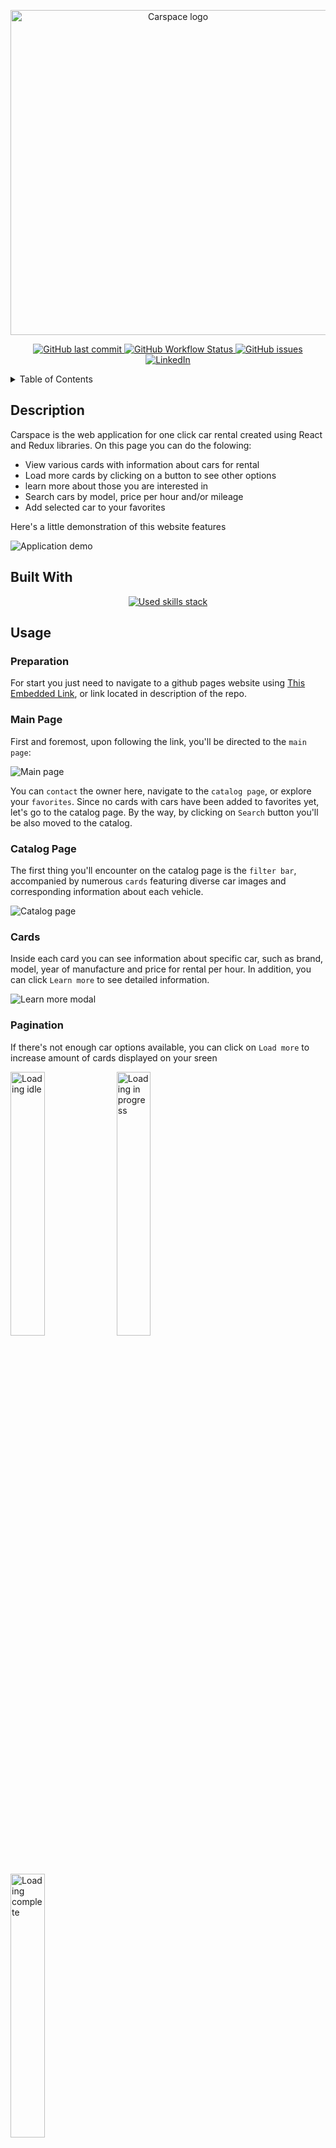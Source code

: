 <!-- # Carspace - online car rent marketplace. -->

<p align="center">
  <img src="./src/assets/readme/carspace.png" alt="Carspace logo" width="520"/>
</p>

<p align="center">
  <a href="https://github.com/neyrosick/car-rent-app-react/commits">
    <img src="https://img.shields.io/github/last-commit/neyrosick/car-rent-app-react?logo=github" alt="GitHub last commit">
  </a>
  <a href="https://github.com/neyrosick/car-rent-app-react/actions">
    <img src="https://img.shields.io/github/actions/workflow/status/neyrosick/car-rent-app-react/pages%2Fpages-build-deployment?logo=github" alt="GitHub Workflow Status">
  </a>
  <a href="https://github.com/NEYROSICK/car-rent-app-react/issues">
    <img src="https://img.shields.io/github/issues/neyrosick/car-rent-app-react?logo=github" alt="GitHub issues">
  </a>
  <a href="https://www.linkedin.com/in/danylohatak/">
    <img src="https://img.shields.io/badge/linkedin-%230077B5.svg?logo=linkedin" alt="LinkedIn">
  </a>
</p>

<details>
<summary>Table of Contents</summary>

- [Description](#description)
- [Built with](#built-with)
- [Usage](#Usage)
  - [Preparation](#preparation)
  - [Main page](#main-page)
  - [Catalog page](#catalog-page)
  - [Cards](#cards)
  - [Pagination](#pagination)
  - [Filters](#filters)
  - [Favorites page](#favorites-page)
- [Contributing](#contributing)

</details>

## Description

Carspace is the web application for one click car rental created using React and Redux libraries.
On this page you can do the folowing:

- View various cards with information about cars for rental
- Load more cards by clicking on a button to see other options
- learn more about those you are interested in
- Search cars by model, price per hour and/or mileage
- Add selected car to your favorites

Here's a little demonstration of this website features

![Application demo](./src/assets/readme/demo-animation.gif)

## Built With

<p align="center">
  <a href="https://skillicons.dev">
    <img src="https://skillicons.dev/icons?i=github,html,css,js,react,redux,emotion" alt='Used skills stack' />
  </a>
</p>

## Usage

### Preparation

For start you just need to navigate to a github pages website using [This Embedded Link](https://neyrosick.github.io/car-rent-app-react/), or link located in description of the repo.

### Main Page

First and foremost, upon following the link, you'll be directed to the `main page`:

![Main page](./src/assets/readme/main-page.png)

You can `contact` the owner here, navigate to the `catalog page`, or explore your `favorites`. Since no cards with cars have been added to favorites yet, let's go to the catalog page. By the way, by clicking on `Search` button you'll be also moved to the catalog.

### Catalog Page

The first thing you'll encounter on the catalog page is the `filter bar`, accompanied by numerous `cards` featuring diverse car images and corresponding information about each vehicle.

![Catalog page](./src/assets/readme/catalog-page.png)

### Cards

Inside each card you can see information about specific car, such as brand, model, year of manufacture and price for rental per hour. In addition, you can click `Learn more` to see detailed information.

![Learn more modal](./src/assets/readme/learn-more-modal.png)

### Pagination

If there's not enough сar options available, you can click on `Load more` to increase amount of cards displayed on your sreen

<p >
  <img src="./src/assets/readme/load-more-idle.png" alt="Loading idle" width="32.9%"/>
  <img src="./src/assets/readme/load-more-in-progress.png" alt="Loading in progress" width="32.9%"/>
  <img src="./src/assets/readme/load-more-done.png" alt="Loading complete" width="32.9%">
</p>

Pagination works for every page in the website also including `filtered list` in catalog page.

### Filters

If you want to find needed car quickly and precisely you should use a `filter bar`

![Filter bar](./src/assets/readme/filter-bar.png)

As you can see you have three filter options to choose from: `car brand`, `price per hour` limitation and `mileage`. You can choose multiple filters at once or just one at a time.

After selecting filters and clicking the `search` button, you can now view the search results and ensure that everything is working correctly. By clicking on the button browser sends api request to the https://mockapi.io backend server db with collection of documents with car information.

If car with specified parameters exist in the backend database, you will see succesful result of the search.

![Search result success](./src/assets/readme/search-result-succesful.png)

If conditions are oposite you will receive next warning message

![Search result failure](./src/assets/readme/search-result-failed.png)

If you no longer wish to use filters, `filter clear` button was added. Simply click on that button to return to the default, unfiltered list of cars.

If you find a car for rent that interests you and want to save the search results or `share` them with someone, simply `copy` the `address bar link`. When the recipient follows the link, they will immediately see the results of your search.

![Search result failure](./src/assets/readme/search-params.png)

This logic has been implemented using React search-params hook and such implementation works for `favorites page` too.

### Favorites page

When you find a car interesting but are still hesitant between several options, you can easily add a car to your favorites. Simply click on the small heart button located in the top right corner of the vehicle card then navigate to the `favorites page` in the website header section.

![Favorites page](./src/assets/readme/favorites-page.png)

As you can see over time amount of favorite cars can grow and it will be hard to distinct if it is catalog page or favorites page, so styles for `active page` in header navigation was added.

When you no longer want certain car in your favorites simply click on heart button in card again to `remove` it from favorites page. If there's no items on favorite page, or filter results was unsuccesful you will encounter next message

![Favorites empty message](./src/assets/readme/favorites-page-empty-message.png)

## Contributing

<p align=center style='margin-bottom: 10px'>
  <a href="https://github.com/neyrosick/car-rent-app-react/issues/new?assignees=&labels=bug&template=01_BUG_REPORT.md&title=bug%3A+">Report a Bug</a>
  ·
  <a href="https://github.com/neyrosick/car-rent-app-react/issues/new?assignees=&labels=enhancement&template=02_FEATURE_REQUEST.md&title=feat%3A+">Request a Feature</a>
  ·
  <a href="https://www.linkedin.com/in/danylohatak/">Ask a Question</a>
</p>

First off, thanks for taking the time to contribute! Contributions are what makes the open-source community such an amazing place to learn, inspire, and create. Any contributions you make will benefit everybody else and are greatly appreciated.

Please try to create bug reports that are:

- _Reproducible._ Include steps to reproduce the problem.
- _Specific._ Include as much detail as possible: which version, what environment, etc.
- _Unique._ Do not duplicate existing opened issues.
- _Scoped to a Single Bug._ One bug per report.

Your contributions are always welcome

<p align="right">
  <a href="#description">(Back to top)</a>
</p>
